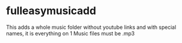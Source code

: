 # fulleasymusicadd
This adds a whole music folder without youtube links and with special names, it is everything on 1
Music files must be .mp3
